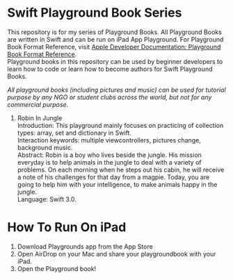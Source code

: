 # Swift Playground Book Series
This repository is for my series of Playground Books. All Playground Books are written in Swift and can be run on iPad App Playground. For Playground Book Format Reference, visit [Apple Developer Documentation: Playground Book Format Reference](https://developer.apple.com/library/content/documentation/Xcode/Conceptual/swift_playgrounds_doc_format/).<br />
Playground books in this repository can be used by beginner developers to learn how to code or learn how to become authors for Swift Playground Books. <br />

*All playground books (including pictures and music) can be used for tutorial purpose by any NGO or student clubs across the world, but not for any commercial purpose.* <br />


1. Robin In Jungle<br />
 Introduction: This playground mainly focuses on practicing of collection types: array, set and dictionary in Swift.<br />
 Interaction keywords: multiple viewcontrollers, pictures change, background music.<br />
 Abstract: Robin is a boy who lives beside the jungle. His mission everyday is to help animals in the jungle to deal with a variety of problems. On each morning when he steps out his cabin, he will receive a note of his challenges for that day from a magpie. Today, you are going to help him with your intelligence, to make animals happy in the jungle.<br />
 Language: Swift 3.0.<br />
# How To Run On iPad
1. Download Playgrounds app from the App Store<br />
2. Open AirDrop on your Mac and share your playgroundbook with your iPad.<br />
3. Open the Playground book!
